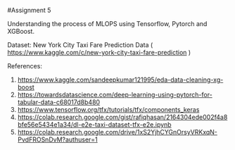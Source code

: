 ﻿#Assignment 5

Understanding the process of MLOPS using Tensorflow, Pytorch and XGBoost. 

Dataset: New York City Taxi Fare Prediction Data ( https://www.kaggle.com/c/new-york-city-taxi-fare-prediction )

References:
1. https://www.kaggle.com/sandeepkumar121995/eda-data-cleaning-xg-boost
2. https://towardsdatascience.com/deep-learning-using-pytorch-for-tabular-data-c68017d8b480
3. https://www.tensorflow.org/tfx/tutorials/tfx/components_keras
4. https://colab.research.google.com/gist/rafiqhasan/2164304ede002f4a8bfe56e5434e1a34/dl-e2e-taxi-dataset-tfx-e2e.ipynb
5. https://colab.research.google.com/drive/1xS2YjhCYGnOrsyVRKxqN-PvdFROSnDvM?authuser=1
